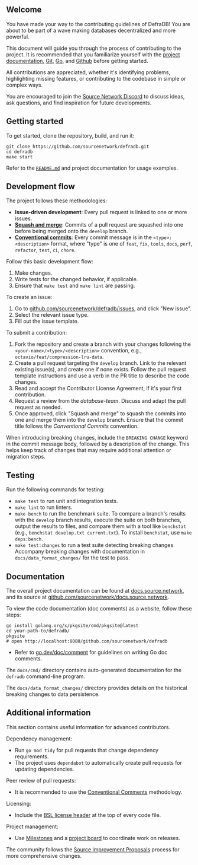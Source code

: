 ## Welcome
You have made your way to the contributing guidelines of DefraDB! You are about to be part of a wave making databases decentralized and more powerful.

This document will guide you through the process of contributing to the project. It is recommended that you familiarize yourself with the [project documentation](https://docs.source.network/), [Git](https://training.github.com/), [Go](https://go.dev/doc/install), and [Github](https://docs.github.com/) before getting started.

All contributions are appreciated, whether it's identifying problems, highlighting missing features, or contributing to the codebase in simple or complex ways.

You are encouraged to join the [Source Network Discord](discord.source.network) to discuss ideas, ask questions, and find inspiration for future developments.

## Getting started
To get started, clone the repository, build, and run it:
```shell
git clone https://github.com/sourcenetwork/defradb.git
cd defradb
make start
```

Refer to the [`README.md`](./README.md) and project documentation for usage examples.

## Development flow

The project follows these methodologies:

- **Issue-driven development**: Every pull request is linked to one or more issues.
- **[Squash and merge](https://docs.github.com/en/pull-requests/collaborating-with-pull-requests/incorporating-changes-from-a-pull-request/about-pull-request-merges)**: Commits of a pull request are squashed into one before being merged onto the `develop` branch.
- **[Conventional commits](https://www.conventionalcommits.org/en/v1.0.0/)**: Every commit message is in the `<type>: <description>` format, where "type" is one of `feat`, `fix`, `tools`, `docs`, `perf`, `refactor`, `test`, `ci`, `chore`.

Follow this basic development flow:
1. Make changes.
2. Write tests for the changed behavior, if applicable.
3. Ensure that `make test` and `make lint` are passing.

To create an issue:
1. Go to [github.com/sourcenetwork/defradb/issues](https://github.com/sourcenetwork/defradb/issues), and click "New issue".
2. Select the relevant issue type.
3. Fill out the issue template.

To submit a contribution:

1. Fork the repository and create a branch with your changes following the `<your-name>/<type>/<description>` convention, e.g., `octavio/feat/compression-lru-data`.
2. Create a pull request targeting the `develop` branch. Link to the relevant existing issue(s), and create one if none exists. Follow the pull request template instructions and use a verb in the PR title to describe the code changes.
3. Read and accept the Contributor License Agreement, if it's your first contribution.
4. Request a review from the *database-team*. Discuss and adapt the pull request as needed.
5. Once approved, click "Squash and merge" to squash the commits into one and merge them into the `develop` branch. Ensure that the commit title follows the *Conventional Commits* convention.


When introducing breaking changes, include the `BREAKING CHANGE` keyword in the commit message body, followed by a description of the change. This helps keep track of changes that may require additional attention or migration steps.

## Testing

Run the following commands for testing:

- `make test` to run unit and integration tests.
- `make lint` to run linters.
- `make bench` to run the benchmark suite. To compare a branch's results with the `develop` branch results, execute the suite on both branches, output the results to files, and compare them with a tool like `benchstat` (e.g., `benchstat develop.txt current.txt`). To install `benchstat`, use `make deps:bench`.
- `make test:changes` to run a test suite detecting breaking changes. Accompany breaking changes with documentation in `docs/data_format_changes/` for the test to pass.

## Documentation
The overall project documentation can be found at [docs.source.network](https://docs.source.network), and its source at [github.com/sourcenetwork/docs.source.network](https://github.com/sourcenetwork/docs.source.network).

To view the code documentation (doc comments) as a website, follow these steps:
```shell
go install golang.org/x/pkgsite/cmd/pkgsite@latest
cd your-path-to/defradb/
pkgsite
# open http://localhost:8080/github.com/sourcenetwork/defradb
```
- Refer to [go.dev/doc/comment](https://go.dev/doc/comment) for guidelines on writing Go doc comments.

The `docs/cmd/` directory contains auto-generated documentation for the `defradb` command-line program.

The `docs/data_format_changes/` directory provides details on the historical breaking changes to data persistence.

## Additional information

This section contains useful information for advanced contributors.

Dependency management:
- Run `go mod tidy` for pull requests that change dependency requirements.
- The project uses `dependabot` to automatically create pull requests for updating dependencies.

Peer review of pull requests:
- It is recommended to use the [Conventional Comments](https://conventionalcomments.org/) methodology.

Licensing:
- Include the [BSL license header](./licenses/BSL.txt) at the top of every code file.

Project management:
- Use [Milestones](https://github.com/sourcenetwork/defradb/milestones) and a [project board](https://github.com/orgs/sourcenetwork/projects/3) to coordinate work on releases.

The community follows the [Source Improvement Proposals](https://github.com/sourcenetwork/SIPs/) process for more comprehensive changes.